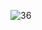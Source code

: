 ![36](https://github.com/pabloWIB/ESTATICA-68/assets/116923433/30aad1fa-eedc-4ff4-a1b9-4f9e54fe6d6a)
